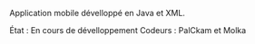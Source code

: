 Application mobile dévelloppé en Java et XML.

État : En cours de dévelloppement
Codeurs : PalCkam et Molka
